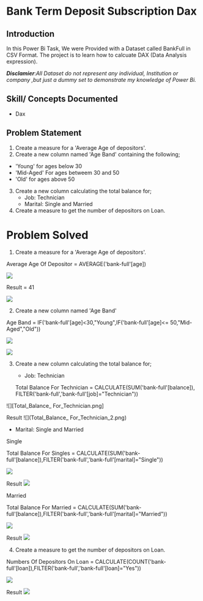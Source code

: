 # Bank Term Deposit Subscription Dax


## Introduction

In this Power Bi Task, We were Provided with a Dataset called BankFull in CSV Format. The project is to learn how to calcuate DAX (Data Analysis expression).

**_Disclamier_**:_All Dataset do not represent any individual, Institution or company ,but just a dummy set to demonstrate my knowledge of Power Bi._


## Skill/ Concepts Documented
  - Dax

## Problem Statement
1. Create a measure for a 'Average Age of depositors'.
2. Create a new column named 'Age Band' containing the following;
  -  'Young' for ages below 30
  -  'Mid-Aged' For ages betweem 30 and 50
  -  'Old' for ages above 50
3. Create a new column calculating the total balance for;
   - Job: Technician
   - Marital: Single and Married
4. Create a measure to get the number of depositors on Loan.

# Problem Solved

1. Create a measure for a 'Average Age of depositors'.
 
 Average Age Of Depositor = AVERAGE('bank-full'[age])

![](Average_Of_Depositor_1.png)

Result = 41

![](Average_Of_Depositor_2.png)

2. Create a new column named 'Age Band'

Age Band = IF('bank-full'[age]<30,"Young",IF('bank-full'[age]<= 50,"Mid-Aged","Old"))

![](Age_Band_1.png)

![](Age_Band_2.png)

3. Create a new column calculating the total balance for;

   - Job: Technician
   
   Total Balance For Technician = CALCULATE(SUM('bank-full'[balance]), FILTER('bank-full','bank-full'[job]="Technician"))

![][Total_Balance_ For_Technician.png]

Result
![](Total_Balance_ For_Technician_2.png)

   - Marital: Single and Married
 
  Single

Total Balance For Singles = CALCULATE(SUM('bank-full'[balance]),FILTER('bank-full','bank-full'[marital]="Single"))

![](Total_Balance_For_Singles.png)

Result
![](Total_Balance_For_Singles_2.png)

Married

Total Balance For Married = CALCULATE(SUM('bank-full'[balance]),FILTER('bank-full','bank-full'[marital]="Married"))

![](Total_Balance_For_Married.png)

Result
![](Total_Balance_For_Married_2.png)

4. Create a measure to get the number of depositors on Loan.

Numbers Of Depositors On Loan = CALCULATE(COUNT('bank-full'[loan]),FILTER('bank-full','bank-full'[loan]="Yes"))

![](Numbers_Of_Depositors_On_Loan.png)

Result
![](Numbers_Of_Depositors_On_Loan.png)
   
